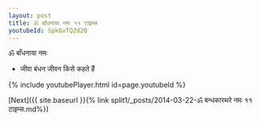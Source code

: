 ```yaml
---
layout: post
title: ॐ बाँधनाया नमः ११ टाइम्स
youtubeId: SpkGvTQZd2Q
---
```

 
 
 ॐ बाँधनाया नमः  
 
 -  जीवा बंधन जीवन किसे कहते हैं 
 
  
 
  
 
 
 
 
 
 


{% include youtubePlayer.html id=page.youtubeId %}
 
[Next]({{ site.baseurl }}{% link  split1/_posts/2014-03-22-ॐ बन्धकारथरे नमः ११ टाइम्स.md%})
 
